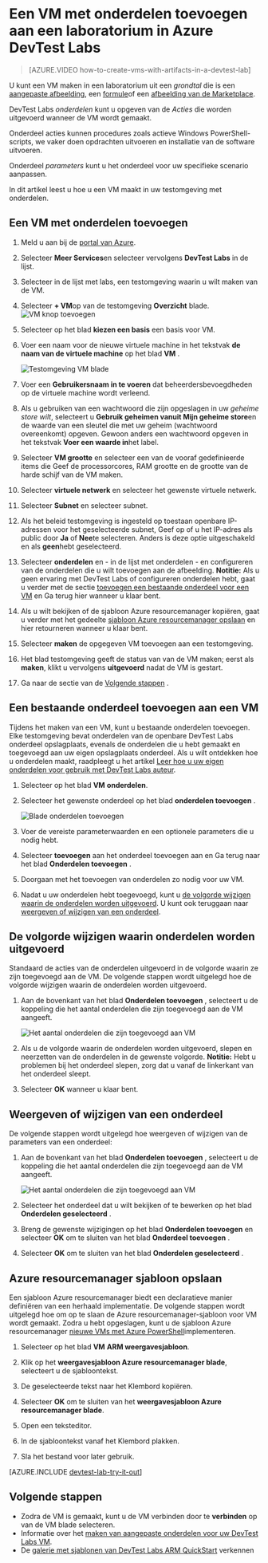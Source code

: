 <properties
    pageTitle="Een VM met onderdelen toevoegen aan een laboratorium in Azure DevTest Labs | Microsoft Azure"
    description="Informatie over het toevoegen van een VM met onderdelen in Azure DevTest Labs"
    services="devtest-lab,virtual-machines"
    documentationCenter="na"
    authors="tomarcher"
    manager="douge"
    editor=""/>

<tags
    ms.service="devtest-lab"
    ms.workload="na"
    ms.tgt_pltfrm="na"
    ms.devlang="na"
    ms.topic="article"
    ms.date="08/30/2016"
    ms.author="tarcher"/>

# <a name="add-a-vm-with-artifacts-to-a-lab-in-azure-devtest-labs"></a>Een VM met onderdelen toevoegen aan een laboratorium in Azure DevTest Labs

> [AZURE.VIDEO how-to-create-vms-with-artifacts-in-a-devtest-lab]

U kunt een VM maken in een laboratorium uit een *grondtal* die is een [aangepaste afbeelding](./devtest-lab-create-template.md), een [formule](./devtest-lab-manage-formulas.md)of een [afbeelding van de Marketplace](./devtest-lab-configure-marketplace-images.md).

DevTest Labs *onderdelen* kunt u opgeven van de *Acties* die worden uitgevoerd wanneer de VM wordt gemaakt. 

Onderdeel acties kunnen procedures zoals actieve Windows PowerShell-scripts, we vaker doen opdrachten uitvoeren en installatie van de software uitvoeren. 

Onderdeel *parameters* kunt u het onderdeel voor uw specifieke scenario aanpassen.

In dit artikel leest u hoe u een VM maakt in uw testomgeving met onderdelen.

## <a name="add-a-vm-with-artifacts"></a>Een VM met onderdelen toevoegen

1. Meld u aan bij de [portal van Azure](http://go.microsoft.com/fwlink/p/?LinkID=525040).

1. Selecteer **Meer Services**en selecteer vervolgens **DevTest Labs** in de lijst.

1. Selecteer in de lijst met labs, een testomgeving waarin u wilt maken van de VM.  

1. Selecteer **+ VM**op van de testomgeving **Overzicht** blade.  
    ![VM knop toevoegen](./media/devtest-lab-add-vm-with-artifacts/devtestlab-home-blade-add-vm.png)

1. Selecteer op het blad **kiezen een basis** een basis voor VM.

1. Voer een naam voor de nieuwe virtuele machine in het tekstvak **de naam van de virtuele machine** op het blad **VM** .

    ![Testomgeving VM blade](./media/devtest-lab-add-vm-with-artifacts/devtestlab-lab-vm-blade.png)

1. Voer een **Gebruikersnaam in te voeren** dat beheerdersbevoegdheden op de virtuele machine wordt verleend.  

1. Als u gebruiken van een wachtwoord die zijn opgeslagen in uw *geheime store wilt*, selecteert u **Gebruik geheimen vanuit Mijn geheime store**en de waarde van een sleutel die met uw geheim (wachtwoord overeenkomt) opgeven. Gewoon anders een wachtwoord opgeven in het tekstvak **Voer een waarde in**het label.
 
1. Selecteer **VM grootte** en selecteer een van de vooraf gedefinieerde items die Geef de processorcores, RAM grootte en de grootte van de harde schijf van de VM maken.

1. Selecteer **virtuele netwerk** en selecteer het gewenste virtuele netwerk.

1. Selecteer **Subnet** en selecteer subnet.

1. Als het beleid testomgeving is ingesteld op toestaan openbare IP-adressen voor het geselecteerde subnet, Geef op of u het IP-adres als public door **Ja** of **Nee**te selecteren. Anders is deze optie uitgeschakeld en als **geen**hebt geselecteerd. 

1. Selecteer **onderdelen** en - in de lijst met onderdelen - en configureren van de onderdelen die u wilt toevoegen aan de afbeelding. 
**Notitie:** Als u geen ervaring met DevTest Labs of configureren onderdelen hebt, gaat u verder met de sectie [toevoegen een bestaande onderdeel voor een VM](#add-an-existing-artifact-to-a-vm) en Ga terug hier wanneer u klaar bent.

1. Als u wilt bekijken of de sjabloon Azure resourcemanager kopiëren, gaat u verder met het gedeelte [sjabloon Azure resourcemanager opslaan](#save-arm-template) en hier retourneren wanneer u klaar bent.

1. Selecteer **maken** de opgegeven VM toevoegen aan een testomgeving.

1. Het blad testomgeving geeft de status van van de VM maken; eerst als **maken**, klikt u vervolgens **uitgevoerd** nadat de VM is gestart.

1. Ga naar de sectie van de [Volgende stappen](#next-steps) . 

## <a name="add-an-existing-artifact-to-a-vm"></a>Een bestaande onderdeel toevoegen aan een VM

Tijdens het maken van een VM, kunt u bestaande onderdelen toevoegen. Elke testomgeving bevat onderdelen van de openbare DevTest Labs onderdeel opslagplaats, evenals de onderdelen die u hebt gemaakt en toegevoegd aan uw eigen opslagplaats onderdeel.
Als u wilt ontdekken hoe u onderdelen maakt, raadpleegt u het artikel [Leer hoe u uw eigen onderdelen voor gebruik met DevTest Labs auteur](devtest-lab-artifact-author.md).

1. Selecteer op het blad **VM** **onderdelen**. 

1. Selecteer het gewenste onderdeel op het blad **onderdelen toevoegen** .  

    ![Blade onderdelen toevoegen](./media/devtest-lab-add-vm-with-artifacts/devtestlab-add-artifact-blade.png)

1. Voer de vereiste parameterwaarden en een optionele parameters die u nodig hebt.  

1. Selecteer **toevoegen** aan het onderdeel toevoegen aan en Ga terug naar het blad **Onderdelen toevoegen** .

1. Doorgaan met het toevoegen van onderdelen zo nodig voor uw VM.

1. Nadat u uw onderdelen hebt toegevoegd, kunt u [de volgorde wijzigen waarin de onderdelen worden uitgevoerd](#change-the-order-in-which-artifacts-are-run). U kunt ook teruggaan naar [weergeven of wijzigen van een onderdeel](#view-or-modify-an-artifact).

## <a name="change-the-order-in-which-artifacts-are-run"></a>De volgorde wijzigen waarin onderdelen worden uitgevoerd

Standaard de acties van de onderdelen uitgevoerd in de volgorde waarin ze zijn toegevoegd aan de VM. De volgende stappen wordt uitgelegd hoe de volgorde wijzigen waarin de onderdelen worden uitgevoerd.

1. Aan de bovenkant van het blad **Onderdelen toevoegen** , selecteert u de koppeling die het aantal onderdelen die zijn toegevoegd aan de VM aangeeft.

    ![Het aantal onderdelen die zijn toegevoegd aan VM](./media/devtest-lab-add-vm-with-artifacts/devtestlab-add-artifacts-blade-selected-artifacts.png)

1. Als u de volgorde waarin de onderdelen worden uitgevoerd, slepen en neerzetten van de onderdelen in de gewenste volgorde. **Notitie:** Hebt u problemen bij het onderdeel slepen, zorg dat u vanaf de linkerkant van het onderdeel sleept. 

1. Selecteer **OK** wanneer u klaar bent.  

## <a name="view-or-modify-an-artifact"></a>Weergeven of wijzigen van een onderdeel

De volgende stappen wordt uitgelegd hoe weergeven of wijzigen van de parameters van een onderdeel:

1. Aan de bovenkant van het blad **Onderdelen toevoegen** , selecteert u de koppeling die het aantal onderdelen die zijn toegevoegd aan de VM aangeeft.

    ![Het aantal onderdelen die zijn toegevoegd aan VM](./media/devtest-lab-add-vm-with-artifacts/devtestlab-add-artifacts-blade-selected-artifacts.png)

1. Selecteer het onderdeel dat u wilt bekijken of te bewerken op het blad **Onderdelen geselecteerd** .  

1. Breng de gewenste wijzigingen op het blad **Onderdelen toevoegen** en selecteer **OK** om te sluiten van het blad **Onderdeel toevoegen** .

1. Selecteer **OK** om te sluiten van het blad **Onderdelen geselecteerd** .

## <a name="save-azure-resource-manager-template"></a>Azure resourcemanager sjabloon opslaan

Een sjabloon Azure resourcemanager biedt een declaratieve manier definiëren van een herhaald implementatie. De volgende stappen wordt uitgelegd hoe om op te slaan de Azure resourcemanager-sjabloon voor VM wordt gemaakt.
Zodra u hebt opgeslagen, kunt u de sjabloon Azure resourcemanager [nieuwe VMs met Azure PowerShell](../azure-resource-manager/resource-group-overview.md#template-deployment)implementeren.

1. Selecteer op het blad **VM** **ARM weergavesjabloon**.

1. Klik op het **weergavesjabloon Azure resourcemanager blade**, selecteert u de sjabloontekst.

1. De geselecteerde tekst naar het Klembord kopiëren.

1. Selecteer **OK** om te sluiten van het **weergavesjabloon Azure resourcemanager blade**.

1. Open een teksteditor.

1. In de sjabloontekst vanaf het Klembord plakken.

1. Sla het bestand voor later gebruik.

[AZURE.INCLUDE [devtest-lab-try-it-out](../../includes/devtest-lab-try-it-out.md)]

## <a name="next-steps"></a>Volgende stappen

- Zodra de VM is gemaakt, kunt u de VM verbinden door te **verbinden** op van de VM blade selecteren.
- Informatie over het [maken van aangepaste onderdelen voor uw DevTest Labs VM](devtest-lab-artifact-author.md).
- De [galerie met sjablonen van DevTest Labs ARM QuickStart](https://github.com/Azure/azure-devtestlab/tree/master/ARMTemplates) verkennen